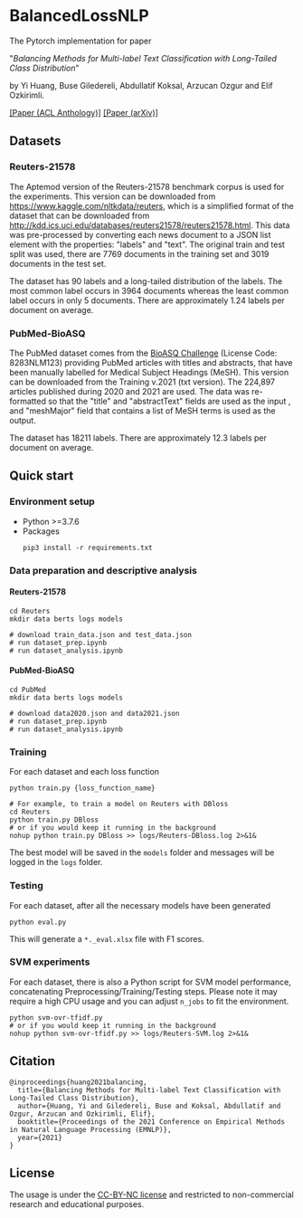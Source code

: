# BalancedLossNLP

The Pytorch implementation for paper 

"*Balancing Methods for Multi-label Text Classification with Long-Tailed Class Distribution*"

by Yi Huang, Buse Giledereli, Abdullatif Koksal, Arzucan Ozgur and Elif Ozkirimli.

[[Paper (ACL Anthology)]](https://aclanthology.org/2021.emnlp-main.643/)
[[Paper (arXiv)]](https://arxiv.org/abs/2109.04712)

## Datasets

### Reuters-21578

The Aptemod version of the Reuters-21578 benchmark corpus is used for the experiments. This version can be downloaded from https://www.kaggle.com/nltkdata/reuters, which is a simplified format of the dataset that can be downloaded from http://kdd.ics.uci.edu/databases/reuters21578/reuters21578.html. This data was pre-processed by converting each news document to a JSON list element with the properties: "labels" and "text". The original train and test split was used, there are 7769 documents in the training set and 3019 documents in the test set. 

The dataset has 90 labels and a long-tailed distribution of the labels. The most common label occurs in 3964 documents whereas the least common label occurs in only 5 documents. There are approximately 1.24 labels per document on average.

### PubMed-BioASQ

The PubMed dataset comes from the [BioASQ Challenge](http://participants-area.bioasq.org/datasets/) (License Code: 8283NLM123) providing PubMed articles with titles and abstracts, that have been manually labelled for Medical Subject Headings (MeSH). This version can be downloaded from the Training v.2021 (txt version). The 224,897 articles published during 2020 and 2021 are used. The data was re-formatted so that the "title" and "abstractText" fields are used as the input , and "meshMajor" field that contains a list of MeSH terms is used as the output.

The dataset has 18211 labels. There are approximately 12.3 labels per document on average.

## Quick start

### Environment setup

- Python >=3.7.6
- Packages
  ```
  pip3 install -r requirements.txt
  ```

### Data preparation and descriptive analysis

#### Reuters-21578
```
cd Reuters
mkdir data berts logs models

# download train_data.json and test_data.json
# run dataset_prep.ipynb
# run dataset_analysis.ipynb
```

#### PubMed-BioASQ
```
cd PubMed
mkdir data berts logs models

# download data2020.json and data2021.json
# run dataset_prep.ipynb
# run dataset_analysis.ipynb
```


### Training

For each dataset and each loss function
```
python train.py {loss_function_name}

# For example, to train a model on Reuters with DBloss
cd Reuters
python train.py DBloss
# or if you would keep it running in the background
nohup python train.py DBloss >> logs/Reuters-DBloss.log 2>&1&
```

The best model will be saved in the `models` folder and messages will be logged in the `logs` folder.

### Testing

For each dataset, after all the necessary models have been generated

```
python eval.py
```

This will generate a `*._eval.xlsx` file with F1 scores.


### SVM experiments

For each dataset, there is also a Python script for SVM model performance, concatenating Preprocessing/Training/Testing steps. Please note it may require a high CPU usage and you can adjust `n_jobs` to fit the environment.
```
python svm-ovr-tfidf.py
# or if you would keep it running in the background
nohup python svm-ovr-tfidf.py >> logs/Reuters-SVM.log 2>&1&
```

## Citation
```
@inproceedings{huang2021balancing,
  title={Balancing Methods for Multi-label Text Classification with Long-Tailed Class Distribution},
  author={Huang, Yi and Giledereli, Buse and Koksal, Abdullatif and Ozgur, Arzucan and Ozkirimli, Elif},
  booktitle={Proceedings of the 2021 Conference on Empirical Methods in Natural Language Processing (EMNLP)},
  year={2021}
}
```

## License 
The usage is under the [CC-BY-NC license](https://creativecommons.org/licenses/by-nc/4.0/) and restricted to non-commercial research and educational purposes.
